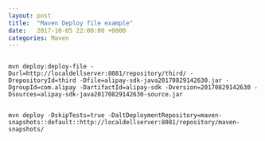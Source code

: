 ```yaml
---
layout: post
title:  "Maven Deploy file example"
date:   2017-10-05 22:00:00 +0800
categories: Maven
---
```


<pre><code>
mvn deploy:deploy-file -Durl=http://localdellserver:8081/repository/third/ -DrepositoryId=third -Dfile=alipay-sdk-java20170829142630.jar -DgroupId=com.alipay -DartifactId=alipay-sdk -Dversion=20170829142630 -Dsources=alipay-sdk-java20170829142630-source.jar
</code></pre>

<pre><code>
mvn deploy -DskipTests=true -DaltDeploymentRepository=maven-snapshots::default::http://localdellserver:8081/repository/maven-snapshots/
</code></pre>
